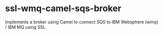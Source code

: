 # ssl-wmq-camel-sqs-broker
Implements a broker using Camel to connect SQS to IBM Websphere (wmq) / IBM MQ using SSL
